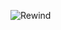 ![Rewind](https://github.com/yuankong666/Ultimate-RAT-Collection/assets/128066597/0d5b16ca-222e-47a7-a0ce-24563a7de551)
